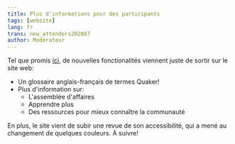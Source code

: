 ```yaml
---
title: Plus d'informations pour des participants
tags: [website]
lang: fr
trans: new_attenders202007
author: Modérateur
---
```

Tel que promis [ici](/2020/06/12/nouveau-site-web), de nouvelles fonctionalités viennent juste de sortir sur le site web:
* Un glossaire anglais-français de termes Quaker!
* Plus d'information sur:
  * L'assemblée d'affaires
  * Apprendre plus
  * Des ressources pour mieux connaître la communauté

En plus, le site vient de subir une revue de son accessibilité, qui a mené au changement de quelques couleurs. À suivre!
